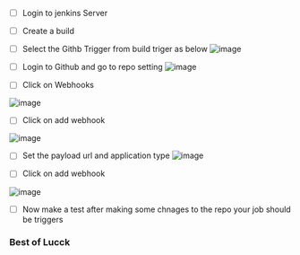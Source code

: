 - [ ] Login to jenkins Server 
- [ ] Create a build
- [ ] Select the Githb Trigger from build triger as below
![image](https://github.com/Ramkhushi/Learning-notes/assets/120269399/57b1c60e-1556-429a-8ad3-013c05354e54)


- [ ] Login to Github and go to repo setting
![image](https://github.com/Ramkhushi/Learning-notes/assets/120269399/cd22eec6-530f-4e3d-8d77-efdc6fbaf2b0)
- [ ] Click on Webhooks

![image](https://github.com/Ramkhushi/Learning-notes/assets/120269399/c0ac18ea-5e70-4683-ad51-5a2271a13ca0)
- [ ] Click on add webhook

![image](https://github.com/Ramkhushi/Learning-notes/assets/120269399/564b54b8-8b81-4008-9858-8ff6632e54bb)

- [ ] Set the payload url and application type
![image](https://github.com/Ramkhushi/Learning-notes/assets/120269399/60b2c392-0008-4aab-8393-88984807bc07)

- [ ] Click on add webhook

![image](https://github.com/Ramkhushi/Learning-notes/assets/120269399/4e85211b-0ade-4b57-8ba5-5408efe4a0f4)

- [ ] Now make a test after making some chnages to the repo your job should be triggers

### Best of Lucck


